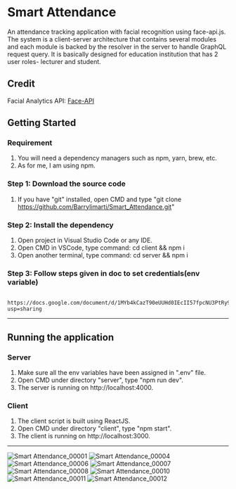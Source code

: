 # Smart Attendance

An attendance tracking application with facial recognition using face-api.js. The system is a client-server architecture that contains several modules and each module is backed by the resolver in the server to handle GraphQL request query. It is basically designed for education institution that has 2 user roles- lecturer and student.

## Credit

Facial Analytics API: [Face-API](https://github.com/justadudewhohacks/face-api.js/)

## Getting Started

### Requirement

1. You will need a dependency managers such as npm, yarn, brew, etc.
2. As for me, I am using npm.

### Step 1: Download the source code

1. If you have "git" installed, open CMD and type "git clone https://github.com/Barrylimarti/Smart_Attendance.git"

### Step 2: Install the dependency

1. Open project in Visual Studio Code or any IDE.
2. Open CMD in VSCode, type command: cd client && npm i
3. Open another terminal, type command: cd server && npm i

### Step 3: Follow steps given in doc to set credentials(env variable)
      https://docs.google.com/document/d/1MYb4kCazT90eUUHd0IEcII57fpcNU3PtRy9zSY50DDE/edit?usp=sharing
---

## Running the application

### Server

1. Make sure all the env variables have been assigned in ".env" file.
5. Open CMD under directory "server", type "npm run dev".
6. The server is running on http://localhost:4000.

### Client

1. The client script is built using ReactJS.
2. Open CMD under directory "client", type "npm start".
3. The client is running on http://localhost:3000.

---

![Smart Attendance_00001](https://user-images.githubusercontent.com/73165551/170855772-57a350d7-2be0-4c24-93ec-c166282331e5.jpg)
![Smart Attendance_00004](https://user-images.githubusercontent.com/73165551/170855793-572c0473-1344-48c7-bbd1-a775bdc2b6ff.jpg)
![Smart Attendance_00006](https://user-images.githubusercontent.com/73165551/170855799-bf3f6be2-839f-4b94-9bc4-94edc9e124bf.jpg)
![Smart Attendance_00007](https://user-images.githubusercontent.com/73165551/170855820-78503bdc-efb3-4650-8a3e-f56d3f8ce434.jpg)
![Smart Attendance_00008](https://user-images.githubusercontent.com/73165551/170855877-207a9b81-ce2e-431e-be9d-7e5f11493206.jpg)
![Smart Attendance_00010](https://user-images.githubusercontent.com/73165551/170855890-47149473-6013-47dd-a9e7-c5fc76d78a88.jpg)
![Smart Attendance_00011](https://user-images.githubusercontent.com/73165551/170855900-e8462582-26b1-4219-9abd-12da8c5fa664.jpg)
![Smart Attendance_00012](https://user-images.githubusercontent.com/73165551/170855866-bfab79be-6a1f-4524-9ab8-28a85d3bf879.jpg)



